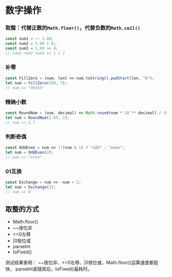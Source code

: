 # 数字操作

### 取整：代替正数的`Math.floor()`，代替负数的`Math.ceil()`

```javascript
const num1 = ~~ 1.69;
const num2 = 1.69 | 0;
const num3 = 1.69 >> 0;
// num1 num2 num3 => 1 1 1
```

### 补零

```javascript
const FillZero = (num, len) => num.toString().padStart(len, "0");
let num = FillZero(169, 5);
// num => "00169"
```

### 精确小数

```javascript
const RoundNum = (num, decimal) => Math.round(num * 10 ** decimal) / 10 ** decimal;
let num = RoundNum(1.69, 1);
// num => 1.7
```

### 判断奇偶

```javascript
const OddEven = num => !!(num & 1) ? "odd" : "even";
let num = OddEven(2);
// num => "even"
```

### 01互换

```javascript
const Exchange = num => ~num + 2;
let num = Exchange(1);
// num => 0
```

## 取整的方式

- Math.floor()
- ~~按位非
- <<0左移
- |0按位或
- parseInt
- toFixed()

测试结果表明：
~~按位非、<<0左移、|0按位或、Math.floor()运算速度都挺快，
parseInt紧随其后，toFixed()最耗时。